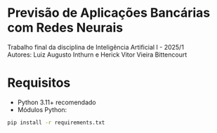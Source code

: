 # Previsão de Aplicações Bancárias com Redes Neurais

Trabalho final da disciplina de Inteligência Artificial I - 2025/1  
Autores: Luiz Augusto Inthurn e Herick Vitor Vieira Bittencourt

# Requisitos

- Python 3.11+ recomendado
- Módulos Python:

```bash
pip install -r requirements.txt
```